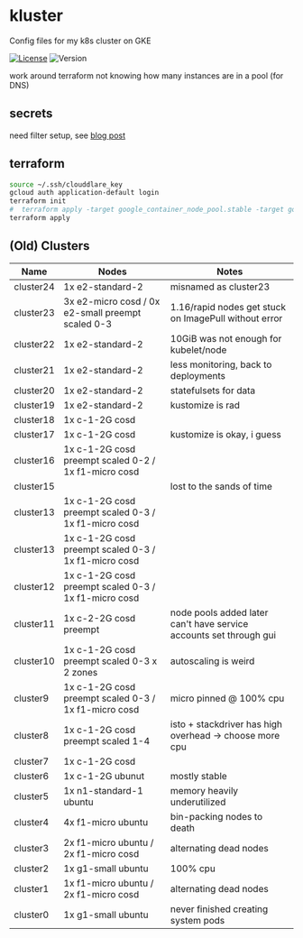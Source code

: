 # kluster

Config files for my k8s cluster on GKE

[![License](https://img.shields.io/github/license/seankhliao/kluster.svg?style=flat-square&maxAge=31536000)](LICENSE)
![Version](https://img.shields.io/github/v/tag/seankhliao/kluster?sort=semver&style=flat-square)

work around terraform not knowing how many instances are in a pool (for DNS)

## secrets

need filter setup, see [blog post](https://seankhliao.com/blog/2020-09-24-gitattributes-age-encrypt/)

## terraform

```sh
source ~/.ssh/clouddlare_key
gcloud auth application-default login
terraform init
#  terraform apply -target google_container_node_pool.stable -target google_container_node_pool.preempt
terraform apply
```

## (Old) Clusters

| Name      | Nodes                                                | Notes                                                              |
| --------- | ---------------------------------------------------- | ------------------------------------------------------------------ |
| cluster24 | 1x e2-standard-2                                     | misnamed as cluster23                                              |
| cluster23 | 3x e2-micro cosd / 0x e2-small preempt scaled 0-3    | 1.16/rapid nodes get stuck on ImagePull without error              |
| cluster22 | 1x e2-standard-2                                     | 10GiB was not enough for kubelet/node                              |
| cluster21 | 1x e2-standard-2                                     | less monitoring, back to deployments                               |
| cluster20 | 1x e2-standard-2                                     | statefulsets for data                                              |
| cluster19 | 1x e2-standard-2                                     | kustomize is rad                                                   |
| cluster18 | 1x c-1-2G cosd                                       |                                                                    |
| cluster17 | 1x c-1-2G cosd                                       | kustomize is okay, i guess                                         |
| cluster16 | 1x c-1-2G cosd preempt scaled 0-2 / 1x f1-micro cosd |                                                                    |
| cluster15 |                                                      | lost to the sands of time                                          |
| cluster13 | 1x c-1-2G cosd preempt scaled 0-3 / 1x f1-micro cosd |                                                                    |
| cluster13 | 1x c-1-2G cosd preempt scaled 0-3 / 1x f1-micro cosd |                                                                    |
| cluster12 | 1x c-1-2G cosd preempt scaled 0-3 / 1x f1-micro cosd |                                                                    |
| cluster11 | 1x c-2-2G cosd preempt                               | node pools added later can't have service accounts set through gui |
| cluster10 | 1x c-1-2G cosd preempt scaled 0-3 x 2 zones          | autoscaling is weird                                               |
| cluster9  | 1x c-1-2G cosd preempt scaled 0-3 / 1x f1-micro cosd | micro pinned @ 100% cpu                                            |
| cluster8  | 1x c-1-2G cosd preempt scaled 1-4                    | isto + stackdriver has high overhead -> choose more cpu            |
| cluster7  | 1x c-1-2G cosd                                       |                                                                    |
| cluster6  | 1x c-1-2G ubunut                                     | mostly stable                                                      |
| cluster5  | 1x n1-standard-1 ubuntu                              | memory heavily underutilized                                       |
| cluster4  | 4x f1-micro ubuntu                                   | bin-packing nodes to death                                         |
| cluster3  | 2x f1-micro ubuntu / 2x f1-micro cosd                | alternating dead nodes                                             |
| cluster2  | 1x g1-small ubuntu                                   | 100% cpu                                                           |
| cluster1  | 1x f1-micro ubuntu / 2x f1-micro cosd                | alternating dead nodes                                             |
| cluster0  | 1x g1-small ubuntu                                   | never finished creating system pods                                |
